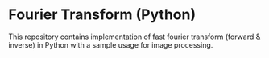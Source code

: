 # Fourier Transform (Python)

This repository contains implementation of fast fourier transform (forward & inverse) in Python with a sample usage for image processing.

